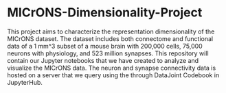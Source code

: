 # MICrONS-Dimensionality-Project
This project aims to characterize the representation dimensionality of the MICrONS dataset. The dataset includes both connectome and functional data of a 1 mm^3 subset of a mouse brain with 200,000 cells, 75,000 neurons with physiology, and 523 million synapses.
This repository will contain our Jupyter notebooks that we have created to analyze and visualize the MICrONS data. The neuron and synapse connectivity data is hosted on a server that we query using the through DataJoint Codebook in JupyterHub.
